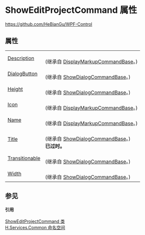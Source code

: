 # ShowEditProjectCommand 属性
https://github.com/HeBianGu/WPF-Control



## 属性
<table>
<tr>
<td><a href="dba28c0d-f04b-92b4-acc2-a2c77bda8098">Description</a></td>
<td><br />(继承自 <a href="b991418e-2265-a92a-e09c-ba4638d469b0">DisplayMarkupCommandBase</a>。)</td></tr>
<tr>
<td><a href="c4198f53-03ad-7cf0-590f-214dcf14061e">DialogButton</a></td>
<td><br />(继承自 <a href="9eabdda8-b533-3d24-35d8-a7156086a644">ShowDialogCommandBase</a>。)</td></tr>
<tr>
<td><a href="fa438452-0bd9-9d27-ebc8-5b13f60cb176">Height</a></td>
<td><br />(继承自 <a href="9eabdda8-b533-3d24-35d8-a7156086a644">ShowDialogCommandBase</a>。)</td></tr>
<tr>
<td><a href="b0d60137-1f11-6bbf-9381-1ae7be7ecd6c">Icon</a></td>
<td><br />(继承自 <a href="b991418e-2265-a92a-e09c-ba4638d469b0">DisplayMarkupCommandBase</a>。)</td></tr>
<tr>
<td><a href="96e82c0e-cf3c-ba80-24c3-2fc2acfb8ffc">Name</a></td>
<td><br />(继承自 <a href="b991418e-2265-a92a-e09c-ba4638d469b0">DisplayMarkupCommandBase</a>。)</td></tr>
<tr>
<td><a href="78a52c1e-902f-b5e3-d611-d3ceba4d2a6d">Title</a></td>
<td><br />(继承自 <a href="9eabdda8-b533-3d24-35d8-a7156086a644">ShowDialogCommandBase</a>。)<br /><strong>已过时。</strong></td></tr>
<tr>
<td><a href="0c62e83a-8896-494c-e8aa-2eea1834cd0a">Transitionable</a></td>
<td><br />(继承自 <a href="9eabdda8-b533-3d24-35d8-a7156086a644">ShowDialogCommandBase</a>。)</td></tr>
<tr>
<td><a href="1a698294-0088-a772-b4f3-12d23dabf6d0">Width</a></td>
<td><br />(继承自 <a href="9eabdda8-b533-3d24-35d8-a7156086a644">ShowDialogCommandBase</a>。)</td></tr>
</table>

## 参见


#### 引用
<a href="7cb3c296-d8e7-04e8-83b6-3de7732e611b">ShowEditProjectCommand 类</a>  
<a href="b9cdd84f-6623-a51a-f53b-465103ced202">H.Services.Common 命名空间</a>  
